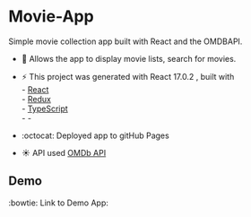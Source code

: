# Movie-App

Simple movie collection app built with React and the  OMDBAPI.

- :muscle: Allows the app to display movie lists, search for movies.

- :zap: This project was generated with React 17.0.2 , 
                  built with <br />
                  - [React](https://reactjs.org/)  <br />
                  - [Redux](https://redux.js.org/)  <br />
                  - [TypeScript](https://www.typescriptlang.org/) <br />
	              - 
	              - 
- :octocat: Deployed app to gitHub Pages 
- :sunny: API used [OMDb API](http://www.omdbapi.com/)

## Demo 
:bowtie: Link to Demo App: 

